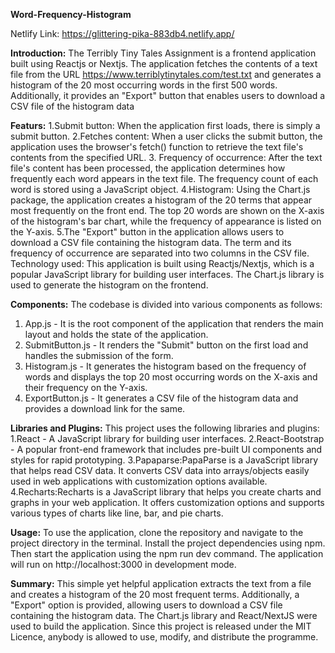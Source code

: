 **Word-Frequency-Histogram**

Netlify Link: https://glittering-pika-883db4.netlify.app/

**Introduction:**
The Terribly Tiny Tales Assignment is a frontend application built using Reactjs or Nextjs. The application fetches the contents of a text file from the URL https://www.terriblytinytales.com/test.txt and generates a histogram of the 20 most occurring words in the first 500 words. Additionally, it provides an "Export" button that enables users to download a CSV file of the histogram data

**Featurs:**
1.Submit button: When the application first loads, there is simply a submit button.
2.Fetches content: When a user clicks the submit button, the application uses the browser's fetch() function to retrieve the text file's contents from the specified URL.
3. Frequency of occurrence: After the text file's content has been processed, the application determines how frequently each word appears in the text file. The frequency count of each word is stored using a JavaScript object.
4.Histogram: Using the Chart.js package, the application creates a histogram of the 20 terms that appear most frequently on the front end. The top 20 words are shown on the X-axis of the histogram's bar chart, while the frequency of appearance is listed on the Y-axis.
5.The "Export" button in the application allows users to download a CSV file containing the histogram data. The term and its frequency of occurrence are separated into two columns in the CSV file.
Technology used:
This application is built using Reactjs/Nextjs, which is a popular JavaScript library for building user interfaces. The Chart.js library is used to generate the histogram on the frontend.

**Components:**
The codebase is divided into various components as follows:
1. App.js - It is the root component of the application that renders the main layout and holds the state of the application.
2. SubmitButton.js - It renders the "Submit" button on the first load and handles the submission of the form.
3. Histogram.js - It generates the histogram based on the frequency of words and displays the top 20 most occurring words on the X-axis and their frequency on the Y-axis.
4. ExportButton.js - It generates a CSV file of the histogram data and provides a download link for the same.

**Libraries and Plugins:**
This project uses the following libraries and plugins:
1.React - A JavaScript library for building user interfaces.
2.React-Bootstrap - A popular front-end framework that includes pre-built UI components and styles for rapid prototyping.
3.Papaparse:PapaParse is a JavaScript library that helps read CSV data. It converts CSV data into arrays/objects easily used in web applications with customization options available.
4.Recharts:Recharts is a JavaScript library that helps you create charts and graphs in your web application. It offers customization options and supports various types of charts like line, bar, and pie charts.

**Usage:**
To use the application, clone the repository and navigate to the project directory in the terminal. Install the project dependencies using npm. Then start the application using the npm run dev command. The application will run on http://localhost:3000 in development mode.

**Summary:**
This simple yet helpful application extracts the text from a file and creates a histogram of the 20 most frequent terms. Additionally, a "Export" option is provided, allowing users to download a CSV file containing the histogram data. The Chart.js library and React/NextJS were used to build the application. Since this project is released under the MIT Licence, anybody is allowed to use, modify, and distribute the programme.
